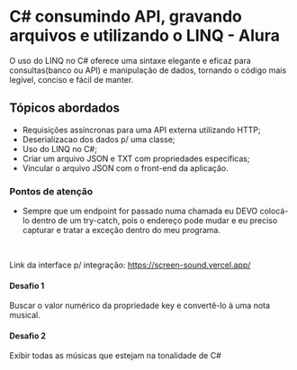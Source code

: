 # C# consumindo API, gravando arquivos e utilizando o LINQ - Alura
O uso do LINQ no C# oferece uma sintaxe elegante e eficaz para consultas(banco ou API) e manipulação de dados, tornando o código mais legível, conciso e fácil de manter. 

## Tópicos abordados
- Requisições assíncronas para uma API externa utilizando HTTP;
- Deserializacao dos dados p/ uma classe;
- Uso do LINQ no C#;
- Criar um arquivo JSON e TXT com propriedades específicas;
- Vincular o arquivo JSON com o front-end da aplicação.

### Pontos de atenção
- Sempre que um endpoint for passado numa chamada eu DEVO colocá-lo dentro de um try-catch, pois o endereço pode mudar e eu preciso capturar e tratar a exceção dentro do meu programa.
<br>

Link da interface p/ integração: https://screen-sound.vercel.app/


#### Desafio 1
Buscar o valor numérico da propriedade key e convertê-lo à uma nota musical.

#### Desafio 2
Exibir todas as músicas que estejam na tonalidade de C#